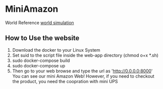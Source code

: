 # MiniAmazon
World Reference [world simulation](https://github.com/yunjingliu96/world_simulator_exec)
## How to Use the website
1. Download the docker to your Linux System
2. Set suid to the script file inside the web-app directory (chmod o+x *.sh)
3. sudo docker-compose build
4. sudo docker-compose up
5. Then go to your web browse and type the url as 'http://0.0.0.0:8000'
You can see our mini Amazon Web!
However, if you need to checkout the product, you need the coopration with mini UPS
